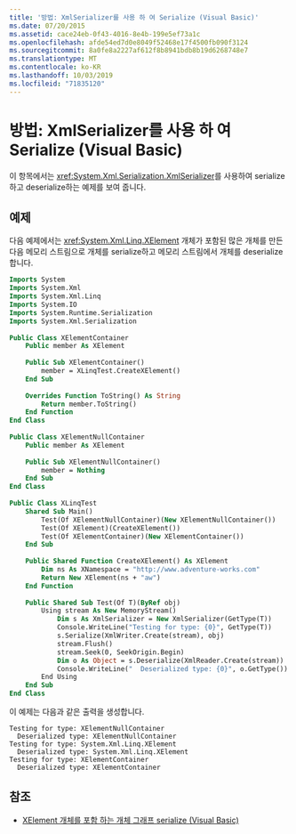 ```yaml
---
title: '방법: XmlSerializer를 사용 하 여 Serialize (Visual Basic)'
ms.date: 07/20/2015
ms.assetid: cace24eb-0f43-4016-8e4b-199e5ef73a1c
ms.openlocfilehash: afde54ed7d0e8049f52468e17f4500fb090f3124
ms.sourcegitcommit: 8a0fe8a2227af612f8b8941bdb8b19d6268748e7
ms.translationtype: MT
ms.contentlocale: ko-KR
ms.lasthandoff: 10/03/2019
ms.locfileid: "71835120"
---
```

# <a name="how-to-serialize-using-xmlserializer-visual-basic"></a>방법: XmlSerializer를 사용 하 여 Serialize (Visual Basic)
이 항목에서는 <xref:System.Xml.Serialization.XmlSerializer>를 사용하여 serialize하고 deserialize하는 예제를 보여 줍니다.  
  
## <a name="example"></a>예제  
 다음 예제에서는 <xref:System.Xml.Linq.XElement> 개체가 포함된 많은 개체를 만든 다음 메모리 스트림으로 개체를 serialize하고 메모리 스트림에서 개체를 deserialize합니다.  
  
```vb  
Imports System  
Imports System.Xml  
Imports System.Xml.Linq  
Imports System.IO  
Imports System.Runtime.Serialization  
Imports System.Xml.Serialization  
  
Public Class XElementContainer  
    Public member As XElement  
  
    Public Sub XElementContainer()  
        member = XLinqTest.CreateXElement()  
    End Sub  
  
    Overrides Function ToString() As String  
        Return member.ToString()  
    End Function  
End Class  
  
Public Class XElementNullContainer  
    Public member As XElement  
  
    Public Sub XElementNullContainer()  
        member = Nothing  
    End Sub  
End Class  
  
Public Class XLinqTest  
    Shared Sub Main()  
        Test(Of XElementNullContainer)(New XElementNullContainer())  
        Test(Of XElement)(CreateXElement())  
        Test(Of XElementContainer)(New XElementContainer())  
    End Sub  
  
    Public Shared Function CreateXElement() As XElement  
        Dim ns As XNamespace = "http://www.adventure-works.com"  
        Return New XElement(ns + "aw")  
    End Function  
  
    Public Shared Sub Test(Of T)(ByRef obj)  
        Using stream As New MemoryStream()  
            Dim s As XmlSerializer = New XmlSerializer(GetType(T))  
            Console.WriteLine("Testing for type: {0}", GetType(T))  
            s.Serialize(XmlWriter.Create(stream), obj)  
            stream.Flush()  
            stream.Seek(0, SeekOrigin.Begin)  
            Dim o As Object = s.Deserialize(XmlReader.Create(stream))  
            Console.WriteLine("  Deserialized type: {0}", o.GetType())  
        End Using  
    End Sub  
End Class  
```  
  
 이 예제는 다음과 같은 출력을 생성합니다.  
  
```console  
Testing for type: XElementNullContainer  
  Deserialized type: XElementNullContainer  
Testing for type: System.Xml.Linq.XElement  
  Deserialized type: System.Xml.Linq.XElement  
Testing for type: XElementContainer  
  Deserialized type: XElementContainer  
```  
  
## <a name="see-also"></a>참조

- [XElement 개체를 포함 하는 개체 그래프 serialize (Visual Basic)](../../../../visual-basic/programming-guide/concepts/linq/serializing-object-graphs-that-contain-xelement-objects.md)

